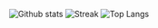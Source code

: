 <div align="center">


![Github stats](https://github-readme-stats.vercel.app/api?username=joshfaust&show_icons=true&theme=synthwave&count_private=true)
![Streak](https://github-readme-streak-stats.herokuapp.com/?user=joshfaust&theme=synthwave&hide_border=false)
![Top Langs](https://github-readme-stats.vercel.app/api/top-langs/?username=joshfaust&theme=synthwave&layout=compact)

</div>

